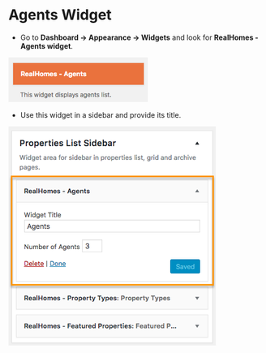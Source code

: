# Agents Widget

- Go to **Dashboard → Appearance → Widgets** and look for **RealHomes - Agents widget**.

![Real Homes Documentation](images/widgets/agents-widget.png)

- Use this widget in a sidebar and provide its title. 

![Real Homes Documentation](images/widgets/agents-widget-settings.png)

